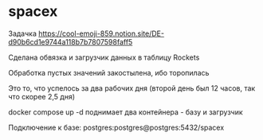 # spacex

Задачка https://cool-emoji-859.notion.site/DE-d90b6cd1e9744a118b7b7807598faff5

Сделана обвязка и загрузчик данных в таблицу Rockets

Обработка пустых значений закостылена, ибо торопилась

Это то, что успелось за два рабочих дня (второй день был 12 часов, так что скорее 2,5 дня)

docker compose up -d поднимает два контейнера - базу и загрузчик

Подключение к базе: postgres:postgres@postgres:5432/spacex
